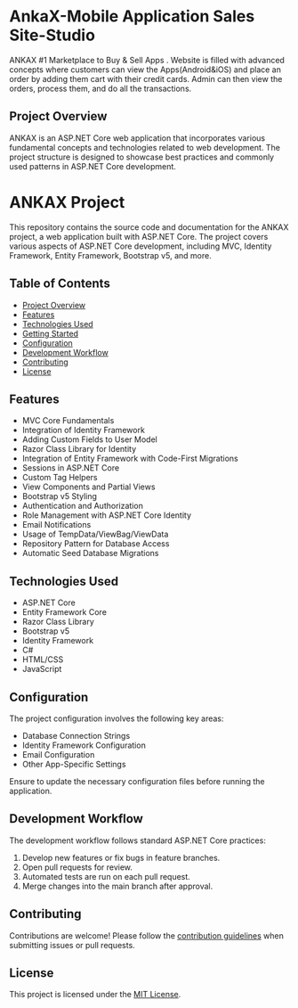 # AnkaX-Mobile Application Sales Site-Studio

ANKAX  #1 Marketplace to Buy & Sell Apps . 
Website is filled with advanced concepts where customers can view the Apps(Android&iOS) and place an order by adding them cart with their credit cards. Admin can then view the orders, process them, and do all the transactions.

## Project Overview
ANKAX is an ASP.NET Core web application that incorporates various fundamental concepts and technologies related to web development. The project structure is designed to showcase best practices and commonly used patterns in ASP.NET Core development.

# ANKAX Project

This repository contains the source code and documentation for the ANKAX project, a web application built with ASP.NET Core. The project covers various aspects of ASP.NET Core development, including MVC, Identity Framework, Entity Framework, Bootstrap v5, and more.

## Table of Contents

- [Project Overview](#project-overview)
- [Features](#features)
- [Technologies Used](#technologies-used)
- [Getting Started](#getting-started)
- [Configuration](#configuration)
- [Development Workflow](#development-workflow)
- [Contributing](#contributing)
- [License](#license)

## Features

- MVC Core Fundamentals
- Integration of Identity Framework
- Adding Custom Fields to User Model
- Razor Class Library for Identity
- Integration of Entity Framework with Code-First Migrations
- Sessions in ASP.NET Core
- Custom Tag Helpers
- View Components and Partial Views
- Bootstrap v5 Styling
- Authentication and Authorization
- Role Management with ASP.NET Core Identity
- Email Notifications
- Usage of TempData/ViewBag/ViewData
- Repository Pattern for Database Access
- Automatic Seed Database Migrations

## Technologies Used

- ASP.NET Core
- Entity Framework Core
- Razor Class Library
- Bootstrap v5
- Identity Framework
- C#
- HTML/CSS
- JavaScript

## Configuration

The project configuration involves the following key areas:

- Database Connection Strings
- Identity Framework Configuration
- Email Configuration
- Other App-Specific Settings

Ensure to update the necessary configuration files before running the application.

## Development Workflow

The development workflow follows standard ASP.NET Core practices:

1. Develop new features or fix bugs in feature branches.
2. Open pull requests for review.
3. Automated tests are run on each pull request.
4. Merge changes into the main branch after approval.

## Contributing

Contributions are welcome! Please follow the [contribution guidelines](CONTRIBUTING.md) when submitting issues or pull requests.

## License

This project is licensed under the [MIT License](LICENSE).


